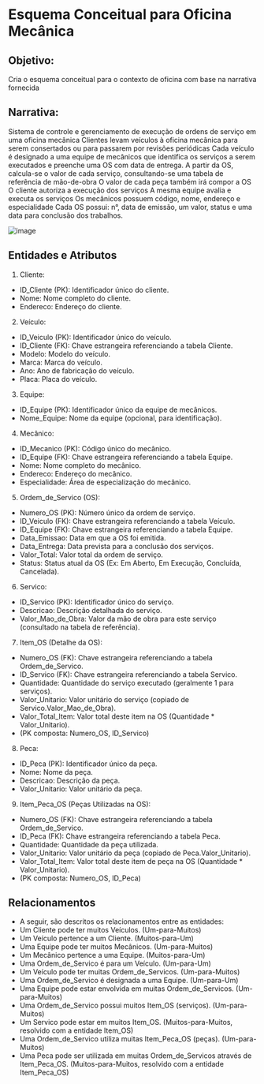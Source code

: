 # Esquema Conceitual para Oficina Mecânica

## Objetivo:
Cria o esquema conceitual para o contexto de oficina com base na narrativa fornecida

## Narrativa:
Sistema de controle e gerenciamento de execução de ordens de serviço em uma oficina mecânica
Clientes levam veículos à oficina mecânica para serem consertados ou para passarem por revisões  periódicas
Cada veículo é designado a uma equipe de mecânicos que identifica os serviços a serem executados e preenche uma OS com data de entrega.
A partir da OS, calcula-se o valor de cada serviço, consultando-se uma tabela de referência de mão-de-obra
O valor de cada peça também irá compor a OS
O cliente autoriza a execução dos serviços
A mesma equipe avalia e executa os serviços
Os mecânicos possuem código, nome, endereço e especialidade
Cada OS possui: n°, data de emissão, um valor, status e uma data para conclusão dos trabalhos.

![image](https://github.com/user-attachments/assets/9c268a11-181a-49c7-a767-835176738f09)

## Entidades e Atributos

1. Cliente:
- ID_Cliente (PK): Identificador único do cliente.
- Nome: Nome completo do cliente.
- Endereco: Endereço do cliente.

2. Veículo:
- ID_Veiculo (PK): Identificador único do veículo.
- ID_Cliente (FK): Chave estrangeira referenciando a tabela Cliente.
- Modelo: Modelo do veículo.
- Marca: Marca do veículo.
- Ano: Ano de fabricação do veículo.
- Placa: Placa do veículo.

3. Equipe:
- ID_Equipe (PK): Identificador único da equipe de mecânicos.
- Nome_Equipe: Nome da equipe (opcional, para identificação).

4. Mecânico:
- ID_Mecanico (PK): Código único do mecânico.
- ID_Equipe (FK): Chave estrangeira referenciando a tabela Equipe.
- Nome: Nome completo do mecânico.
- Endereco: Endereço do mecânico.
- Especialidade: Área de especialização do mecânico.

5. Ordem_de_Servico (OS):
- Numero_OS (PK): Número único da ordem de serviço.
- ID_Veiculo (FK): Chave estrangeira referenciando a tabela Veículo.
- ID_Equipe (FK): Chave estrangeira referenciando a tabela Equipe.
- Data_Emissao: Data em que a OS foi emitida.
- Data_Entrega: Data prevista para a conclusão dos serviços.
- Valor_Total: Valor total da ordem de serviço.
- Status: Status atual da OS (Ex: Em Aberto, Em Execução, Concluída, Cancelada).

6. Servico:
- ID_Servico (PK): Identificador único do serviço.
- Descricao: Descrição detalhada do serviço.
- Valor_Mao_de_Obra: Valor da mão de obra para este serviço (consultado na tabela de referência).

7. Item_OS (Detalhe da OS):
- Numero_OS (FK): Chave estrangeira referenciando a tabela Ordem_de_Servico.
- ID_Servico (FK): Chave estrangeira referenciando a tabela Servico.
- Quantidade: Quantidade do serviço executado (geralmente 1 para serviços).
- Valor_Unitario: Valor unitário do serviço (copiado de Servico.Valor_Mao_de_Obra).
- Valor_Total_Item: Valor total deste item na OS (Quantidade * Valor_Unitario).
- (PK composta: Numero_OS, ID_Servico)

8. Peca:
- ID_Peca (PK): Identificador único da peça.
- Nome: Nome da peça.
- Descricao: Descrição da peça.
- Valor_Unitario: Valor unitário da peça.

9. Item_Peca_OS (Peças Utilizadas na OS):
- Numero_OS (FK): Chave estrangeira referenciando a tabela Ordem_de_Servico.
- ID_Peca (FK): Chave estrangeira referenciando a tabela Peca.
- Quantidade: Quantidade da peça utilizada.
- Valor_Unitario: Valor unitário da peça (copiado de Peca.Valor_Unitario).
- Valor_Total_Item: Valor total deste item de peça na OS (Quantidade * Valor_Unitario).
- (PK composta: Numero_OS, ID_Peca)

## Relacionamentos
- A seguir, são descritos os relacionamentos entre as entidades:
- Um Cliente pode ter muitos Veículos. (Um-para-Muitos)
- Um Veículo pertence a um Cliente. (Muitos-para-Um)
- Uma Equipe pode ter muitos Mecânicos. (Um-para-Muitos)
- Um Mecânico pertence a uma Equipe. (Muitos-para-Um)
- Uma Ordem_de_Servico é para um Veículo. (Um-para-Um)
- Um Veículo pode ter muitas Ordem_de_Servicos. (Um-para-Muitos)
- Uma Ordem_de_Servico é designada a uma Equipe. (Um-para-Um)
- Uma Equipe pode estar envolvida em muitas Ordem_de_Servicos. (Um-para-Muitos)
- Uma Ordem_de_Servico possui muitos Item_OS (serviços). (Um-para-Muitos)
- Um Servico pode estar em muitos Item_OS. (Muitos-para-Muitos, resolvido com a entidade Item_OS)
- Uma Ordem_de_Servico utiliza muitas Item_Peca_OS (peças). (Um-para-Muitos)
- Uma Peca pode ser utilizada em muitas Ordem_de_Servicos através de Item_Peca_OS. (Muitos-para-Muitos, resolvido com a entidade Item_Peca_OS)

